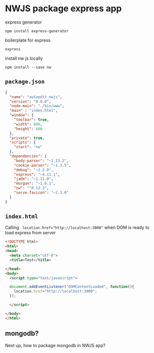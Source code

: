 # NWJS package express app

express generator
```
npm install express-generator
```

boilerplate for express
```
express
```

install nw js locally
```
npm install --save nw
```


## `package.json`

```json
{
  "name": "autoedit_nwjs",
  "version": "0.0.0",
  "node-main": "./bin/www",
  "main" : "index.html",
  "window": {
    "toolbar": true,
    "width": 800,
    "height": 600
  },
  "private": true,
  "scripts": {
    "start": "nw"
  },
  "dependencies": {
    "body-parser": "~1.13.2",
    "cookie-parser": "~1.3.5",
    "debug": "~2.2.0",
    "express": "~4.13.1",
    "jade": "~1.11.0",
    "morgan": "~1.6.1",
    "nw": "^0.12.3",
    "serve-favicon": "~2.3.0"
  }
}
```


## `index.html`
Calling ` location.href="http://localhost:3000"` when DOM is ready to load express from server

```html
<!DOCTYPE html>
<html>
<head>
  <meta charset="utf-8">
  <title>Test</title>

</head>
<body>
  <script type="text/javascript">

  document.addEventListener("DOMContentLoaded", function(){
    location.href="http://localhost:3000";
  });

  </script>

</body>
</html>
```


## mongodb?
Next up, how to package mongodb in NWJS app?